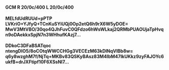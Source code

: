 #### GCM R 20/0c/400 L 20/0c/400
**MELfdUdRUUd+pPTP**<br/>**LVKriO+YJfyQ+TCnKuSYiUQj0Op2etQ6h9rX6W5yDOE=**<br/>**MwV3MtVBO/30qo4QJhFuvC0QFdzo6hWsWLkaj2QRMbPUAOUjaTpHvqn9oDAekkxSpjN7n3WHhufKAzj7...**<br/><br/>
**DDkoC3DFaBSATqoc**<br/>**ntengDIO5/8oCOtqWWCCHGg3VECEzM63kDlNqVlBb8w=**<br/>**q6y8wzghM7f/NjTq+MKBv83QSKyBAsz83M4IbM47IkUKkz9zyFAJOYc6ukfB+drJXFtipf10F6XSsNl7...**